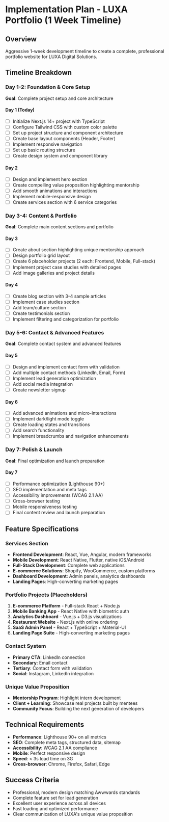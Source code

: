 # Implementation Plan - LUXA Portfolio (1 Week Timeline)

## Overview
Aggressive 1-week development timeline to create a complete, professional portfolio website for LUXA Digital Solutions.

## Timeline Breakdown

### Day 1-2: Foundation & Core Setup
**Goal**: Complete project setup and core architecture

#### Day 1 (Today)
- [ ] Initialize Next.js 14+ project with TypeScript
- [ ] Configure Tailwind CSS with custom color palette
- [ ] Set up project structure and component architecture
- [ ] Create base layout components (Header, Footer)
- [ ] Implement responsive navigation
- [ ] Set up basic routing structure
- [ ] Create design system and component library

#### Day 2
- [ ] Design and implement hero section
- [ ] Create compelling value proposition highlighting mentorship
- [ ] Add smooth animations and interactions
- [ ] Implement mobile-responsive design
- [ ] Create services section with 6 service categories

### Day 3-4: Content & Portfolio
**Goal**: Complete main content sections and portfolio

#### Day 3
- [ ] Create about section highlighting unique mentorship approach
- [ ] Design portfolio grid layout
- [ ] Create 6 placeholder projects (2 each: Frontend, Mobile, Full-stack)
- [ ] Implement project case studies with detailed pages
- [ ] Add image galleries and project details

#### Day 4
- [ ] Create blog section with 3-4 sample articles
- [ ] Implement case studies section
- [ ] Add team/culture section
- [ ] Create testimonials section
- [ ] Implement filtering and categorization for portfolio

### Day 5-6: Contact & Advanced Features
**Goal**: Complete contact system and advanced features

#### Day 5
- [ ] Design and implement contact form with validation
- [ ] Add multiple contact methods (LinkedIn, Email, Form)
- [ ] Implement lead generation optimization
- [ ] Add social media integration
- [ ] Create newsletter signup

#### Day 6
- [ ] Add advanced animations and micro-interactions
- [ ] Implement dark/light mode toggle
- [ ] Create loading states and transitions
- [ ] Add search functionality
- [ ] Implement breadcrumbs and navigation enhancements

### Day 7: Polish & Launch
**Goal**: Final optimization and launch preparation

#### Day 7
- [ ] Performance optimization (Lighthouse 90+)
- [ ] SEO implementation and meta tags
- [ ] Accessibility improvements (WCAG 2.1 AA)
- [ ] Cross-browser testing
- [ ] Mobile responsiveness testing
- [ ] Final content review and launch preparation

## Feature Specifications

### Services Section
- **Frontend Development**: React, Vue, Angular, modern frameworks
- **Mobile Development**: React Native, Flutter, native iOS/Android
- **Full-Stack Development**: Complete web applications
- **E-commerce Solutions**: Shopify, WooCommerce, custom platforms
- **Dashboard Development**: Admin panels, analytics dashboards
- **Landing Pages**: High-converting marketing pages

### Portfolio Projects (Placeholders)
1. **E-commerce Platform** - Full-stack React + Node.js
2. **Mobile Banking App** - React Native with biometric auth
3. **Analytics Dashboard** - Vue.js + D3.js visualizations
4. **Restaurant Website** - Next.js with online ordering
5. **SaaS Admin Panel** - React + TypeScript + Material-UI
6. **Landing Page Suite** - High-converting marketing pages

### Contact System
- **Primary CTA**: LinkedIn connection
- **Secondary**: Email contact
- **Tertiary**: Contact form with validation
- **Social**: Instagram, LinkedIn integration

### Unique Value Proposition
- **Mentorship Program**: Highlight intern development
- **Client + Learning**: Showcase real projects built by mentees
- **Community Focus**: Building the next generation of developers

## Technical Requirements
- **Performance**: Lighthouse 90+ on all metrics
- **SEO**: Complete meta tags, structured data, sitemap
- **Accessibility**: WCAG 2.1 AA compliance
- **Mobile**: Perfect responsive design
- **Speed**: < 3s load time on 3G
- **Cross-browser**: Chrome, Firefox, Safari, Edge

## Success Criteria
- Professional, modern design matching Awwwards standards
- Complete feature set for lead generation
- Excellent user experience across all devices
- Fast loading and optimized performance
- Clear communication of LUXA's unique value proposition 